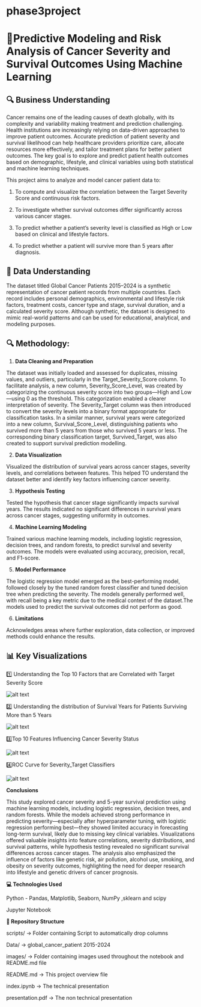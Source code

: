 # phase3project

# 🎥Predictive Modeling and Risk Analysis of Cancer Severity and Survival Outcomes Using Machine Learning


## 🔍 Business Understanding

Cancer remains one of the leading causes of death globally, with its complexity and variability making treatment and prediction challenging. Health institutions are increasingly relying on data-driven approaches to improve patient outcomes. Accurate prediction of patient severity and survival likelihood can help healthcare providers prioritize care, allocate resources more effectively, and tailor treatment plans for better patient outcomes. The key goal is to explore and predict patient health outcomes based on demographic, lifestyle, and clinical variables using both statistical and machine learning techniques.

This project aims to analyze and model cancer patient data to:

1. To compute and visualize the correlation between the Target Severity Score and continuous risk factors.

2. To investigate whether survival outcomes differ significantly across various cancer stages.

3. To predict whether a patient’s severity level is classified as High or Low based on clinical and lifestyle factors.

4. To predict whether a patient will survive more than 5 years after diagnosis.

## 🧠 Data Understanding

The dataset titled Global Cancer Patients 2015–2024 is a synthetic representation of cancer patient records from multiple countries. Each record includes personal demographics, environmental and lifestyle risk factors, treatment costs, cancer type and stage, survival duration, and a calculated severity score. Although synthetic, the dataset is designed to mimic real-world patterns and can be used for educational, analytical, and modeling purposes.


## 🔍 Methodology:

1. **Data Cleaning and Preparation**

 The dataset was initially loaded and assessed for duplicates, missing values, and outliers, particularly in the Target_Severity_Score column. To facilitate analysis, a new column, Severity_Score_Level, was created by categorizing the continuous severity score into two groups—High and Low—using 0 as the threshold. This categorization enabled a clearer interpretation of severity. The Severity_Target column was then introduced to convert the severity levels into a binary format appropriate for classification tasks. In a similar manner, survival years were categorized into a new column, Survival_Score_Level, distinguishing patients who survived more than 5 years from those who survived 5 years or less. The corresponding binary classification target, Survived_Target, was also created to support survival prediction modelling.

2. **Data Visualization**
   
 Visualized the distribution of survival years across cancer stages, severity levels, and correlations between features. This helped TO understand the dataset better and identify key factors influencing cancer severity.

3. **Hypothesis Testing**

 Tested the hypothesis that cancer stage significantly impacts survival years. The results indicated no significant differences in survival years across cancer stages, suggesting uniformity in outcomes.


4. **Machine Learning Modeling**

Trained various machine learning models, including logistic regression, decision trees, and random forests, to predict survival and severity outcomes. The models were evaluated using accuracy, precision, recall, and F1-score.


5. **Model Performance**

 The logistic regression model emerged as the best-performing model, followed closely by the tuned random forest classifier and tuned decision tree when predicting the severity. The models generally performed well, with recall being a key metric due to the medical context of the dataset.The models used to predict the survival outcomes did not perform as good.

6. **Limitations**

Acknowledges areas where further exploration, data collection, or improved methods could enhance the results.

## 📊 Key Visualizations

1️⃣ Understanding the Top 10 Factors that are  Correlated with Target Severity Score

![alt text](image.png)

2️⃣ Understanding the distribution of Survival Years for Patients Surviving More than 5 Years

![alt text](image-1.png)

3️⃣Top 10 Features Influencing Cancer Severity Status

![alt text](image-4.png)

4️⃣ROC Curve for Severity_Target Classifiers

![alt text](image-3.png)

**Conclusions**

This study explored cancer severity and 5-year survival prediction using machine learning models, including logistic regression, decision trees, and random forests. While the models achieved strong performance in predicting severity—especially after hyperparameter tuning, with logistic regression performing best—they showed limited accuracy in forecasting long-term survival, likely due to missing key clinical variables. Visualizations offered valuable insights into feature correlations, severity distributions, and survival patterns, while hypothesis testing revealed no significant survival differences across cancer stages. The analysis also emphasized the influence of factors like genetic risk, air pollution, alcohol use, smoking, and obesity on severity outcomes, highlighting the need for deeper research into lifestyle and genetic drivers of cancer prognosis.

**💻 Technologies Used**

Python - Pandas, Matplotlib, Seaborn, NumPy ,sklearn and scipy

Jupyter Notebook

**📂 Repository Structure**

scripts/ → Folder containing Script to automatically drop columns

Data/ → global_cancer_patient 2015-2024 

images/ → Folder containing images used throughout the notebook and README.md file

README.md → This project overview file

index.ipynb → The technical presentation

presentation.pdf → The non technical presentation